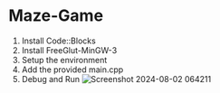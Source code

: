 # Maze-Game
1. Install Code::Blocks
2. Install FreeGlut-MinGW-3
3. Setup the environment
4. Add the provided main.cpp
5. Debug and Run
   ![Screenshot 2024-08-02 064211](https://github.com/user-attachments/assets/0e3bf6f4-256d-428b-a0b6-be105858aeda)
   
